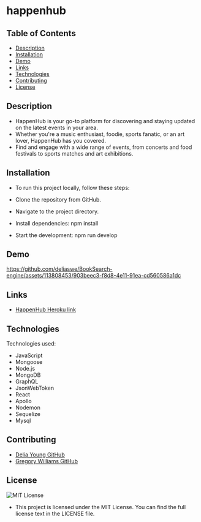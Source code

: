 # happenhub
## Table of Contents
* [Description](#description)
* [Installation](#installation)
* [Demo](#demo)
* [Links](#links)
* [Technologies](#technologies)
* [Contributing](#contributing)
* [License](#license)

## Description
- HappenHub is your go-to platform for discovering and staying updated on the latest events in your area. 
- Whether you're a music enthusiast, foodie, sports fanatic, or an art lover, HappenHub has you covered. 
- Find and engage with a wide range of events, from concerts and food festivals to sports matches and art exhibitions.

## Installation
- To run this project locally, follow these steps:

- Clone the repository from GitHub.

- Navigate to the project directory.

- Install dependencies: npm install

- Start the development: npm run develop

## Demo
https://github.com/deliaswe/BookSearch-engine/assets/113808453/903beec3-f8d8-4e11-91ea-cd560586a1dc

## Links
- [HappenHub Heroku link](https://happenhubsearch-a6304aac1562.herokuapp.com/)

## Technologies
Technologies used:
- JavaScript
- Mongoose
- Node.js
- MongoDB
- GraphQL
- JsonWebToken
- React
- Apollo
- Nodemon
- Sequelize
- Mysql

## Contributing
* [Delia Young GitHub](https://github.com/deliaswe)
* [Gregory Williams GitHub](https://github.com/GregNasir)

## License
![MIT License](https://img.shields.io/badge/license-MIT-black)

- This project is licensed under the MIT License. You can find the full license text in the LICENSE file.
